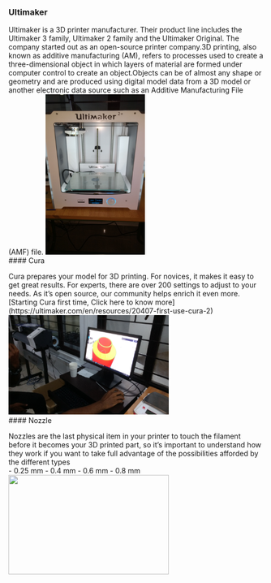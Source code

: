 ### Ultimaker
<p>Ultimaker is a 3D printer manufacturer. Their product line includes the Ultimaker 3 family, Ultimaker 2 family and the Ultimaker Original. The company started out as an open-source printer company.3D printing, also known as additive manufacturing (AM), refers to processes used to create a three-dimensional object in which layers of material are formed under computer control to create an object.Objects can be of almost any shape or geometry and are produced using digital model data from a 3D model or another electronic data source such as an Additive Manufacturing File (AMF) file.
<img src="Ultimaker.jpg" height="316" width="196">
<br>
#### Cura
<p>Cura prepares your model for 3D printing. For novices, it makes it easy to get great results. For experts, there are over 200 settings to adjust to your needs. As it’s open source, our community helps enrich it even more.[Starting Cura first time, Click here to know more](https://ultimaker.com/en/resources/20407-first-use-cura-2)
<br>
<img src="Design.jpg" height="196" width="316">                                                               
<br>
#### Nozzle
<P>Nozzles are the last physical item in your printer to touch the filament before it becomes your 3D printed part, so it’s important to understand how they work if you want to take full advantage of the possibilities afforded by the different types
<br>
- 0.25 mm
- 0.4 mm
- 0.6 mm
- 0.8 mm 

<br>
<img src="nozzle.jpg" height="196" width="316">
<br>
